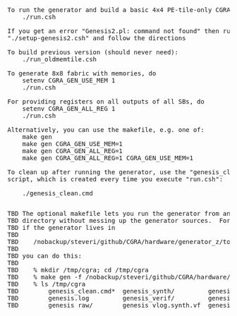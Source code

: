 <pre>
To run the generator and build a basic 4x4 PE-tile-only CGRA chip:
    ./run.csh

If you get an error "Genesis2.pl: command not found" then run 
"./setup-genesis2.csh" and follow the directions

To build previous version (should never need):
    ./run_oldmemtile.csh

To generate 8x8 fabric with memories, do
    setenv CGRA_GEN_USE_MEM 1
    ./run.csh

For providing registers on all outputs of all SBs, do
    setenv CGRA_GEN_ALL_REG 1
    ./run.csh

Alternatively, you can use the makefile, e.g. one of:
    make gen
    make gen CGRA_GEN_USE_MEM=1
    make gen CGRA_GEN_ALL_REG=1
    make gen CGRA_GEN_ALL_REG=1 CGRA_GEN_USE_MEM=1
    
To clean up after running the generator, use the "genesis_clean"
script, which is created every time you execute "run.csh":

    ./genesis_clean.cmd

</pre>



<pre>
TBD The optional makefile lets you run the generator from any remote
TBD directory without messing up the generator sources.  For example,
TBD if the generator lives in
TBD 
TBD    /nobackup/steveri/github/CGRA/hardware/generator_z/top
TBD 
TBD you can do this:
TBD 
TBD    % mkdir /tmp/cgra; cd /tmp/cgra
TBD    % make gen -f /nobackup/steveri/github/CGRA/hardware/generator_z/top/Makefile
TBD    % ls /tmp/cgra
TBD        genesis_clean.cmd*  genesis_synth/         genesis_vlog.verif.vf
TBD        genesis.log         genesis_verif/         genesis_vlog.vf
TBD        genesis_raw/        genesis_vlog.synth.vf  genesis_work/
</pre>
